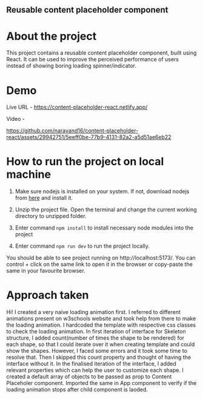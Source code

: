 ## Reusable content placeholder component

# About the project

This project contains a reusable content placeholder component, built using React. It can be used to improve the perceived performance of users instead of showing boring loading spinner/indicator.

# Demo

Live URL - https://content-placeholder-react.netlify.app/

Video - 

https://github.com/narayand16/content-placeholder-react/assets/29942751/5eeff0be-77b9-4131-82a2-a5d51ae6eb22



# How to run the project on local machine

1. Make sure nodejs is installed on your system. If not, download nodejs from [here](https://nodejs.org/en/download/current) and install it.

2. Unzip the project file. Open the terminal and change the current working directory to unzipped folder.
3. Enter command `npm install` to install necessary node modules into the project
4. Enter command `npm run dev` to run the project locally.

You should be able to see project running on http://localhost:5173/. You can control + click on the same link to open it in the browser or copy-paste the same in your favourite browser.

# Approach taken

Hi!
I created a very naive loading animation first. I referred to different animations present on w3schools website and took help from there to make the loading animation. I hardcoded the template with respective css classes to check the loading animation. In first iteration of interface for Skeleton structure, I added count(number of times the shape to be rendered) for each shape, so that I could iterate over it when creating template and could show the shapes. However, I faced some errors and it took some time to resolve that. Then I skipped this count property and thought of having the interface without it. In the finalised iteration of the interface, I added relevant properties which can help the user to customize each shape. I created a default array of objects to be passed as prop to Content Placeholer component. Imported the same in App component to verify if the loading animation stops after child component is laoded.
